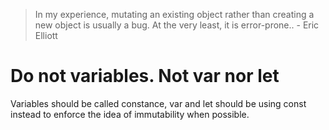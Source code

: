 
> In my experience, mutating an existing object rather than creating a new object is usually a bug. 
At the very least, it is error-prone.. - Eric Elliott

# Do not variables. Not var nor let

Variables should be called constance, var and let should be using const instead to enforce the idea of immutability when possible.



